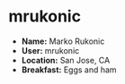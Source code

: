 # mrukonic

* **Name:** Marko Rukonic
* **User:** mrukonic
* **Location:** San Jose, CA
* **Breakfast:** Eggs and ham
